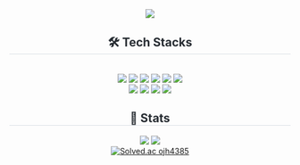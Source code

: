 

<div align="center">
    <img src="https://capsule-render.vercel.app/api?type=wave&color=a6d3ff&height=120&text=JeongHoon%20Github&animation=&fontColor=000000&fontSize=70" />
</div>

<div align="center">
    <h2 style="border-bottom: 1px solid #d8dee4; color: #282d33;"> 🛠️ Tech Stacks </h2><br>
    <div style="margin: 0 auto; text-align: center;">
        <img src="https://img.shields.io/badge/Spring-6DB33F?style=for-the-badge&logo=Spring&logoColor=white">
        <img src="https://img.shields.io/badge/Spring%20Boot-6DB33F?style=for-the-badge&logo=Spring%20Boot&logoColor=white">
        <img src="https://img.shields.io/badge/Java-007396?style=for-the-badge&logo=Java&logoColor=white">
        <img src="https://img.shields.io/badge/Redis-d82c20?style=for-the-badge&logo=redis&logoColor=white">
        <img src="https://img.shields.io/badge/MySQL-4479A1?style=for-the-badge&logo=MySQL&logoColor=white">
        <img src="https://img.shields.io/badge/MariaDB-003545?style=for-the-badge&logo=MariaDB&logoColor=white"><br/>
        <img src="https://img.shields.io/badge/Docker-2496ED?style=for-the-badge&logo=Docker&logoColor=white">
        <img src="https://img.shields.io/badge/Git-F05032?style=for-the-badge&logo=Git&logoColor=white">
        <img src="https://img.shields.io/badge/Github-181717?style=for-the-badge&logo=Github&logoColor=white">
        <img src="https://img.shields.io/badge/Slack-4A154B?style=for-the-badge&logo=Slack&logoColor=white">
    </div>
</div>



<div align="center">
    <h2 style="border-bottom: 1px solid #d8dee4; color: #282d33;"> 🏅 Stats </h2>
    <div>
        <img src="https://github-readme-stats.vercel.app/api?username=5jeong&bg_color=180,a3d3ff,00000000&title_color=000000&text_color=000000"/>
        <img src="https://github-readme-stats.vercel.app/api/top-langs/?username=5jeong&layout=compact&bg_color=180,a3d3ff,00000000&title_color=000000&text_color=000000"/>
    </div>
</div>

<div align="center">
    <!-- Solved.ac Badge -->
    <a href="https://solved.ac/ojh4385">
        <img src="http://mazassumnida.wtf/api/generate_badge?boj=ojh4385" alt="Solved.ac ojh4385"/>
    </a>
</div>
